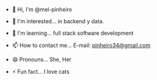 - 👋 Hi, I'm @mel-pinheiro
- 👀 I'm interested... in backend y data.
- 🌱 I'm learning... full stack software development

- 📫 How to contact me... E-mail: pinheiro34@gmail.com
- 😄 Pronouns... She, Her
- ⚡ Fun fact... I love cats

